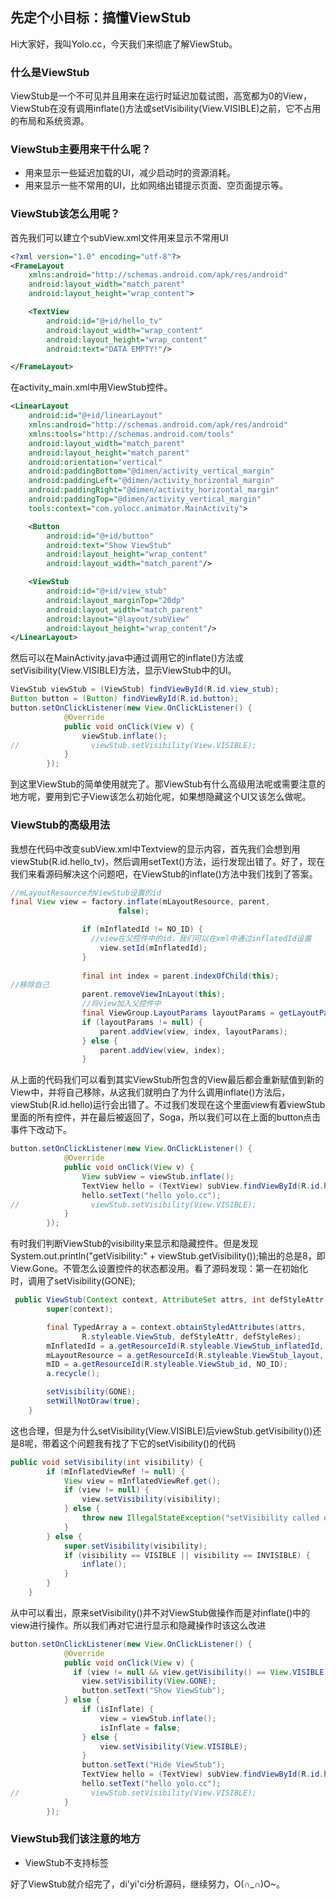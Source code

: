 ## 先定个小目标：搞懂ViewStub

Hi大家好，我叫Yolo.cc，今天我们来彻底了解ViewStub。

### 什么是ViewStub

ViewStub是一个不可见并且用来在运行时延迟加载试图，高宽都为0的View，ViewStub在没有调用inflate()方法或setVisibility(View.VISIBLE)之前，它不占用的布局和系统资源。

### ViewStub主要用来干什么呢？

- 用来显示一些延迟加载的UI，减少启动时的资源消耗。
- 用来显示一些不常用的UI，比如网络出错提示页面、空页面提示等。

### ViewStub该怎么用呢？

首先我们可以建立个subView.xml文件用来显示不常用UI

```xml
<?xml version="1.0" encoding="utf-8"?>
<FrameLayout
    xmlns:android="http://schemas.android.com/apk/res/android"
    android:layout_width="match_parent"
    android:layout_height="wrap_content">

    <TextView
        android:id="@+id/hello_tv"
        android:layout_width="wrap_content"
        android:layout_height="wrap_content"
        android:text="DATA EMPTY!"/>

</FrameLayout>
```

在activity_main.xml中用ViewStub控件。

```xml
<LinearLayout
    android:id="@+id/linearLayout"
    xmlns:android="http://schemas.android.com/apk/res/android"
    xmlns:tools="http://schemas.android.com/tools"
    android:layout_width="match_parent"
    android:layout_height="match_parent"
    android:orientation="vertical"
    android:paddingBottom="@dimen/activity_vertical_margin"
    android:paddingLeft="@dimen/activity_horizontal_margin"
    android:paddingRight="@dimen/activity_horizontal_margin"
    android:paddingTop="@dimen/activity_vertical_margin"
    tools:context="com.yolocc.animator.MainActivity">

    <Button
        android:id="@+id/button"
        android:text="Show ViewStub"
        android:layout_height="wrap_content"
        android:layout_width="match_parent"/>

    <ViewStub
        android:id="@+id/view_stub"
        android:layout_marginTop="20dp"
        android:layout_width="match_parent"
        android:layout="@layout/subView"
        android:layout_height="wrap_content"/>
</LinearLayout>

```

然后可以在MainActivity.java中通过调用它的inflate()方法或setVisibility(View.VISIBLE)方法，显示ViewStub中的UI。

```java
ViewStub viewStub = (ViewStub) findViewById(R.id.view_stub);
Button button = (Button) findViewById(R.id.button);
button.setOnClickListener(new View.OnClickListener() {
            @Override
            public void onClick(View v) {
                viewStub.inflate();
//                viewStub.setVisibility(View.VISIBLE);
            }
        });
```

到这里ViewStub的简单使用就完了。那ViewStub有什么高级用法呢或需要注意的地方呢，要用到它子View该怎么初始化呢，如果想隐藏这个UI又该怎么做呢。

### ViewStub的高级用法

我想在代码中改变subView.xml中Textview的显示内容，首先我们会想到用viewStub(R.id.hello_tv)，然后调用setText()方法，运行发现出错了。好了，现在我们来看源码解决这个问题吧，在ViewStub的inflate()方法中我们找到了答案。

```java
//mLayoutResource为ViewStub设置的id
final View view = factory.inflate(mLayoutResource, parent,
                        false);

                if (mInflatedId != NO_ID) {
                  //view在父控件中的id，我们可以在xml中通过inflatedId设置
                    view.setId(mInflatedId);
                }
				
                final int index = parent.indexOfChild(this);
//移除自己
                parent.removeViewInLayout(this);
				//将view加入父控件中
                final ViewGroup.LayoutParams layoutParams = getLayoutParams();
                if (layoutParams != null) {
                    parent.addView(view, index, layoutParams);
                } else {
                    parent.addView(view, index);
                }
```

从上面的代码我们可以看到其实ViewStub所包含的View最后都会重新赋值到新的View中，并将自己移除，从这我们就明白了为什么调用inflate()方法后，viewStub(R.id.hello)运行会出错了。不过我们发现在这个里面view有着viewStub里面的所有控件，并在最后被返回了，Soga，所以我们可以在上面的button点击事件下改动下。

```java
button.setOnClickListener(new View.OnClickListener() {
            @Override
            public void onClick(View v) {
                View subView = viewStub.inflate();
                TextView hello = (TextView) subView.findViewById(R.id.hello_tv);
                hello.setText("hello yolo.cc");
//                viewStub.setVisibility(View.VISIBLE);
            }
        });
```

有时我们判断ViewStub的visibility来显示和隐藏控件。但是发现System.out.println("getVisibility:" + viewStub.getVisibility());输出的总是8，即View.Gone。不管怎么设置控件的状态都没用。看了源码发现：第一在初始化时，调用了setVisibility(GONE);

```java
 public ViewStub(Context context, AttributeSet attrs, int defStyleAttr, int defStyleRes) {
        super(context);

        final TypedArray a = context.obtainStyledAttributes(attrs,
                R.styleable.ViewStub, defStyleAttr, defStyleRes);
        mInflatedId = a.getResourceId(R.styleable.ViewStub_inflatedId, NO_ID);
        mLayoutResource = a.getResourceId(R.styleable.ViewStub_layout, 0);
        mID = a.getResourceId(R.styleable.ViewStub_id, NO_ID);
        a.recycle();

        setVisibility(GONE);
        setWillNotDraw(true);
    }
```

这也合理，但是为什么setVisibility(View.VISIBLE)后viewStub.getVisibility())还是8呢，带着这个问题我有找了下它的setVisibility()的代码

```java
public void setVisibility(int visibility) {
        if (mInflatedViewRef != null) {
            View view = mInflatedViewRef.get();
            if (view != null) {
                view.setVisibility(visibility);
            } else {
                throw new IllegalStateException("setVisibility called on un-referenced view");
            }
        } else {
            super.setVisibility(visibility);
            if (visibility == VISIBLE || visibility == INVISIBLE) {
                inflate();
            }
        }
    }
```

从中可以看出，原来setVisibility()并不对ViewStub做操作而是对inflate()中的view进行操作。所以我们再对它进行显示和隐藏操作时该这么改进

```java
button.setOnClickListener(new View.OnClickListener() {
            @Override
            public void onClick(View v) {
              if (view != null && view.getVisibility() == View.VISIBLE) {
                view.setVisibility(View.GONE);
                button.setText("Show ViewStub");
            } else {
                if (isInflate) {
                    view = viewStub.inflate();
                    isInflate = false;
                } else {
                    view.setVisibility(View.VISIBLE);
                }
                button.setText("Hide ViewStub");
                TextView hello = (TextView) subView.findViewById(R.id.hello_tv);
                hello.setText("hello yolo.cc");
//                viewStub.setVisibility(View.VISIBLE);
            }
        });
```

### ViewStub我们该注意的地方

- ViewStub不支持<merge>标签

好了ViewStub就介绍完了，di'yi'ci分析源码，继续努力，O(∩_∩)O~。
